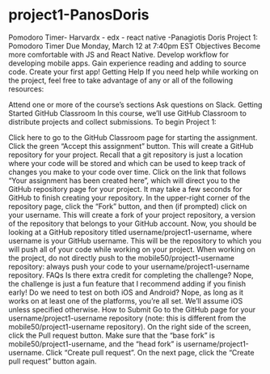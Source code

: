 # project1-PanosDoris
Pomodoro Timer- Harvardx - edx - react native -Panagiotis Doris
Project 1: Pomodoro Timer
Due	Monday, March 12 at 7:40pm EST
Objectives
Become more comfortable with JS and React Native.
Develop workflow for developing mobile apps.
Gain experience reading and adding to source code.
Create your first app!
Getting Help
If you need help while working on the project, feel free to take advantage of any or all of the following resources:

Attend one or more of the course’s sections
Ask questions on Slack.
Getting Started
GitHub Classroom
In this course, we’ll use GitHub Classroom to distribute projects and collect submissions. To begin Project 1:

Click here to go to the GitHub Classroom page for starting the assignment.
Click the green “Accept this assignment” button. This will create a GitHub repository for your project. Recall that a git repository is just a location where your code will be stored and which can be used to keep track of changes you make to your code over time.
Click on the link that follows “Your assignment has been created here”, which will direct you to the GitHub repository page for your project. It may take a few seconds for GitHub to finish creating your repository.
In the upper-right corner of the repository page, click the “Fork” button, and then (if prompted) click on your username. This will create a fork of your project repository, a version of the repository that belongs to your GitHub account.
Now, you should be looking at a GitHub repository titled username/project1-username, where username is your GitHub username. This will be the repository to which you will push all of your code while working on your project. When working on the project, do not directly push to the mobile50/project1-username repository: always push your code to your username/project1-username repository.
FAQs
Is there extra credit for completing the challenge?
Nope, the challenge is just a fun feature that I recommend adding if you finish early!
Do we need to test on both iOS and Android?
Nope, as long as it works on at least one of the platforms, you’re all set. We’ll assume iOS unless specified otherwise.
How to Submit
Go to the GitHub page for your username/project1-username repository (note: this is different from the mobile50/project1-username repository).
On the right side of the screen, click the Pull request button.
Make sure that the “base fork” is mobile50/project1-username, and the “head fork” is username/project1-username.
Click “Create pull request”.
On the next page, click the “Create pull request” button again.
